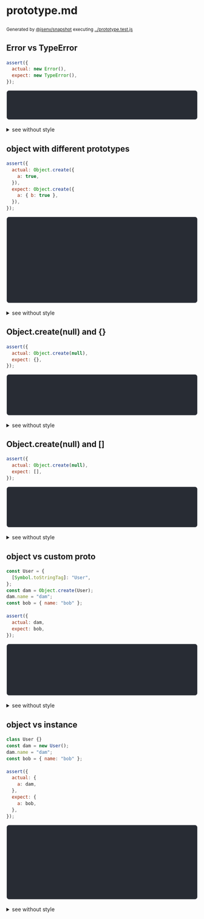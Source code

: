 # prototype.md

<sub>
  Generated by <a href="https://github.com/jsenv/core/tree/main/packages/independent/snapshot">@jsenv/snapshot</a> executing <a href="../prototype.test.js">../prototype.test.js</a>
</sub>

## Error vs TypeError

```js
assert({
  actual: new Error(),
  expect: new TypeError(),
});
```

![img](prototype/error_vs_typeerror_throw.svg)

<details>
  <summary>see without style</summary>

```console
AssertionError: actual and expect are different

actual: Error
expect: TypeError
```

</details>


## object with different prototypes

```js
assert({
  actual: Object.create({
    a: true,
  }),
  expect: Object.create({
    a: { b: true },
  }),
});
```

![img](prototype/object_with_different_prototypes_throw.svg)

<details>
  <summary>see without style</summary>

```console
AssertionError: actual and expect are different

actual: {
  __proto__: {
    a: true,
  },
}
expect: {
  __proto__: {
    a: {
      b: true,
    },
  },
}
```

</details>


## Object.create(null) and {}

```js
assert({
  actual: Object.create(null),
  expect: {},
});
```

![img](prototype/object_create(null)_and_%7B%7D_throw.svg)

<details>
  <summary>see without style</summary>

```console
AssertionError: actual and expect are different

actual: {
  __proto__: null,
}
expect: {}
```

</details>


## Object.create(null) and []

```js
assert({
  actual: Object.create(null),
  expect: [],
});
```

![img](prototype/object_create(null)_and_[]_throw.svg)

<details>
  <summary>see without style</summary>

```console
AssertionError: actual and expect are different

actual: {
  __proto__: null,
}
expect: []
```

</details>


## object vs custom proto

```js
const User = {
  [Symbol.toStringTag]: "User",
};
const dam = Object.create(User);
dam.name = "dam";
const bob = { name: "bob" };

assert({
  actual: dam,
  expect: bob,
});
```

![img](prototype/object_vs_custom_proto_throw.svg)

<details>
  <summary>see without style</summary>

```console
AssertionError: actual and expect are different

actual: User {
  name: "dam",
}
expect: {
  name: "bob",
}
```

</details>


## object vs instance

```js
class User {}
const dam = new User();
dam.name = "dam";
const bob = { name: "bob" };

assert({
  actual: {
    a: dam,
  },
  expect: {
    a: bob,
  },
});
```

![img](prototype/object_vs_instance_throw.svg)

<details>
  <summary>see without style</summary>

```console
AssertionError: actual and expect are different

actual: {
  a: User {
    name: "dam",
  },
}
expect: {
  a: {
    name: "bob",
  },
}
```

</details>
